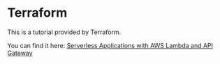 # Terraform

This is a tutorial provided by Terraform.

You can find it here: [Serverless Applications with AWS Lambda and API Gateway](https://learn.hashicorp.com/tutorials/terraform/lambda-api-gateway)
